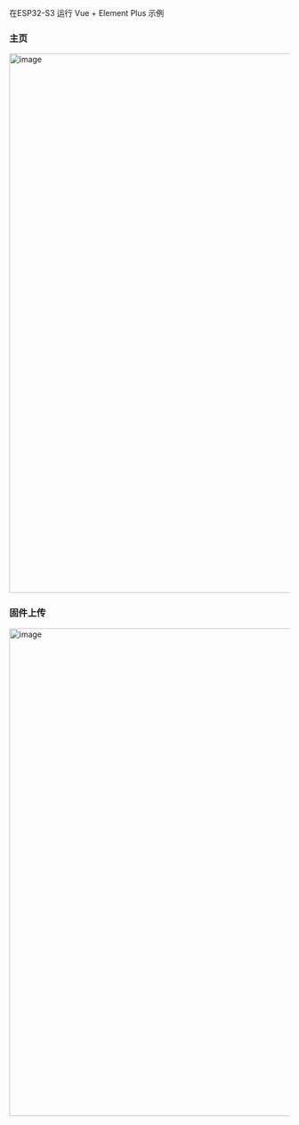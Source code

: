 在ESP32-S3 运行 Vue + Element Plus 示例

### 主页
<img width="1358" height="969" alt="image" src="https://github.com/user-attachments/assets/9d17e5f9-8339-4bf6-b949-897f7a7a2942" />

### 固件上传
<img width="1356" height="876" alt="image" src="https://github.com/user-attachments/assets/5bd17428-c956-43a8-9dff-8f343dfdb8f4" />

